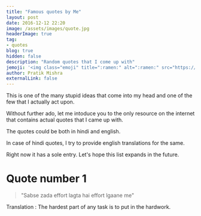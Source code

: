 ```yaml
---
title: "Famous quotes by Me"
layout: post
date: 2016-12-12 22:20
image: /assets/images/quote.jpg
headerImage: true
tag: 
- quotes
blog: true
hidden: false
description: "Random quotes that I come up with"
jemoji: '<img class="emoji" title=":ramen:" alt=":ramen:" src="https://assets.github.com/images/icons/emoji/unicode/1f35c.png" height="20" width="20" align="absmiddle">'
author: Pratik Mishra
externalLink: false
---
```


This is one of the many stupid ideas that come into my head and one of the few that I actually act upon.  

Without further ado, let me intoduce you to the only resource on the internet that contains actual quotes that I came up with.   

The quotes could be both in hindi and english.  

In case of hindi quotes, I try to provide english translations for the same.

Right now it has a sole entry. Let's hope this list expands in the future.

<h1>Quote number 1</h1>  

> "Sabse zada effort lagta hai effort lgaane me"  

Translation : The hardest part of any task is to put in the hardwork.
